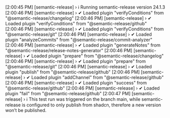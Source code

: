 [2:00:45 PM] [semantic-release] › ℹ  Running semantic-release version 24.1.3
[2:00:46 PM] [semantic-release] › ✔  Loaded plugin "verifyConditions" from "@semantic-release/changelog"
[2:00:46 PM] [semantic-release] › ✔  Loaded plugin "verifyConditions" from "@semantic-release/github"
[2:00:46 PM] [semantic-release] › ✔  Loaded plugin "verifyConditions" from "@semantic-release/git"
[2:00:46 PM] [semantic-release] › ✔  Loaded plugin "analyzeCommits" from "@semantic-release/commit-analyzer"
[2:00:46 PM] [semantic-release] › ✔  Loaded plugin "generateNotes" from "@semantic-release/release-notes-generator"
[2:00:46 PM] [semantic-release] › ✔  Loaded plugin "prepare" from "@semantic-release/changelog"
[2:00:46 PM] [semantic-release] › ✔  Loaded plugin "prepare" from "@semantic-release/git"
[2:00:46 PM] [semantic-release] › ✔  Loaded plugin "publish" from "@semantic-release/github"
[2:00:46 PM] [semantic-release] › ✔  Loaded plugin "addChannel" from "@semantic-release/github"
[2:00:46 PM] [semantic-release] › ✔  Loaded plugin "success" from "@semantic-release/github"
[2:00:46 PM] [semantic-release] › ✔  Loaded plugin "fail" from "@semantic-release/github"
[2:00:47 PM] [semantic-release] › ℹ  This test run was triggered on the branch main, while semantic-release is configured to only publish from shadcn, therefore a new version won’t be published.
